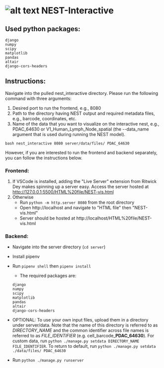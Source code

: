# ![alt text](https://github.com/schwartzlab-methods/nest-interactive/blob/main/nest_logo.svg) NEST-Interactive
## Used python packages:
  ```
  django
  numpy
  scipy
  matplotlib
  pandas
  altair
  django-cors-headers
  ```
## Instructions:
Navigate into the pulled nest_interactive directory. Please run the following command with three arguments:
1. Desired port to run the frontend, e.g., 8080
2. Path to the directory having NEST output and required metadata files, e.g., barcode, coordinates, etc.
3. Name of the data that you want to visualize on the interactive nest, e.g., PDAC_64630 or V1_Human_Lymph_Node_spatial (the --data_name argument that is used during running the NEST model).

````
bash nest_interactive 8080 server/data/files/ PDAC_64630
````

However, if you are interested to run the frontend and backend separately, you can follow the instructions below. 
### Frontend:

1. If VSCode is installed, adding the "Live Server" extension from Ritwick Dey makes spinning up a server easy. Access the server hosted at http://127.0.0.1:5500/HTML%20file/NEST-vis.html
2. Otherwise
   - Run `python -m http.server 8080` from the root directory
   - Open http://localhost and navigate to "HTML file" then "NEST-vis.html"
   - Server should be hosted at http://localhost/HTML%20file/NEST-vis.html

### Backend:

- Navigate into the server directory (`cd server`)
- Install pipenv
- Run `pipenv shell` then `pipenv install`

  - The required packages are:
  ```
  django
  numpy
  scipy
  matplotlib
  pandas
  altair
  django-cors-headers
  ```

- OPTIONAL: To use your own input files, upload them in a directory under server/data. Note that the name of this directory is referred to as *DIRECTORY_NAME* and the common identifier across file names is referred to as *FILE_IDENTIFIER* (e.g. cell_barcode_**PDAC_64630**). For custom data, run `python ./manage.py setdata DIRECTORY_NAME FILE_IDENTIFIER`. To return to default, run `python ./manage.py setdata ./data/files/ PDAC_64630`
- Run `python ./manage.py runserver`
